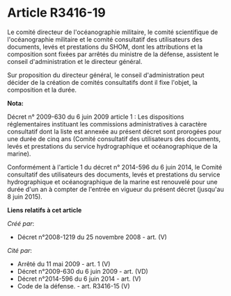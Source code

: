 # Article R3416-19

Le comité directeur de l'océanographie militaire, le comité scientifique de l'océanographie militaire et le comité
consultatif des utilisateurs des documents, levés et prestations du SHOM, dont les attributions et la composition sont fixées
par arrêtés du ministre de la défense, assistent le conseil d'administration et le directeur général.

Sur proposition du directeur général, le conseil d'administration peut décider de la création de comités consultatifs dont il
fixe l'objet, la composition et la durée.

**Nota:**

Décret n° 2009-630 du 6 juin 2009 article 1 : Les dispositions réglementaires instituant les commissions administratives à
caractère consultatif dont la liste est annexée au présent décret sont prorogées pour une durée de cinq ans (Comité
consultatif des utilisateurs des documents, levés et prestations du service hydrographique et océanographique de la marine).

Conformément à l'article 1 du décret n° 2014-596 du 6 juin 2014, le Comité consultatif des utilisateurs des documents, levés
et prestations du service hydrographique et océanographique de la marine est renouvelé pour une durée d'un an à compter de
l'entrée en vigueur du présent décret (jusqu'au 8 juin 2015).

**Liens relatifs à cet article**

_Créé par_:

  - Décret n°2008-1219 du 25 novembre 2008 - art. (V)

_Cité par_:

  - Arrêté du 11 mai 2009 - art. 1 (V)
  - Décret n°2009-630 du 6 juin 2009 - art. (VD)
  - Décret n°2014-596 du 6 juin 2014 - art. (V)
  - Code de la défense. - art. R3416-15 (V)
